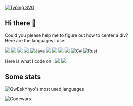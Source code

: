 [![Typing SVG](https://readme-typing-svg.demolab.com?font=Sono&weight=300&pause=400&color=3A78F7&center=true&width=500&lines=Has+been+developping+for+twenty+years;Specialized+in+Python+the+holy+language;Wants+to+commit+murder+on+romch007)](https://git.io/typing-svg)

## Hi there 👋
Could you please help me to figure out how to center a div? \
Here are the languages I use:

![](https://img.shields.io/badge/-HTML-E34F26?logo=html5&logoColor=white)
![](https://img.shields.io/badge/-CSS-1572B6?logo=css3&logoColor=white)
![](https://img.shields.io/badge/-Python-3670A0?logo=python&logoColor=white)
![](https://img.shields.io/badge/-C-A8B9CC?logo=c&logoColor=white)
[![Java](https://img.shields.io/badge/Java-%23ED8B00.svg?logo=openjdk&logoColor=white)](#)
![](https://img.shields.io/badge/-C++-00599C?logo=c%2B%2B&logoColor=white)
![](https://img.shields.io/badge/-JavaScript-F7DF1E?logo=javascript&logoColor=white)
![](https://img.shields.io/badge/-TypeScript-3178C6?logo=typescript&logoColor=white)
![](https://img.shields.io/badge/Lua-2C2D72?logo=lua&logoColor=white)
[![C#](https://custom-icon-badges.demolab.com/badge/C%23-%23239120.svg?logo=cshrp&logoColor=white)](#)
[![Rust](https://img.shields.io/badge/Rust-%23000000.svg?e&logo=rust&logoColor=white)](#)

Here is what I code on :
![](https://img.shields.io/badge/-Arch-1793D1?logo=archlinux&logoColor=white)
![](https://img.shields.io/badge/-Vim-019733?logo=vim&logoColor=white)

## Some stats
![QwEekYhyo's most used languages](https://github-readme-stats.vercel.app/api/top-langs/?username=QwEekYhyo&layout=compact&theme=noctis_minimus&langs_count=10&include_orgs=true)

![Codewars](https://www.codewars.com/users/QwEekYhyo/badges/large)
<!--
**QwEekYhyo/QwEekYhyo** is a ✨ _special_ ✨ repository because its `README.md` (this file) appears on your GitHub profile.

Here are some ideas to get you started:

- 🔭 I’m currently working on ...
- 🌱 I’m currently learning ...
- 👯 I’m looking to collaborate on ...
- 🤔 I’m looking for help with ...
- 💬 Ask me about ...
- 📫 How to reach me: ...
- 😄 Pronouns: ...
- ⚡ Fun fact: ...
-->
